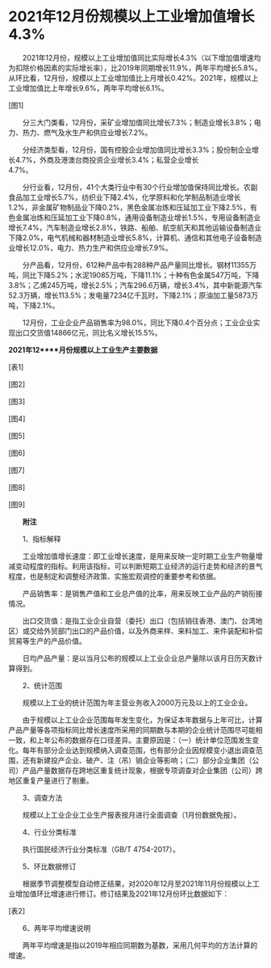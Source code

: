 # 2021年12月份规模以上工业增加值增长4.3%

　　2021年12月份，规模以上工业增加值同比实际增长4.3%（以下增加值增速均为扣除价格因素的实际增长率），比2019年同期增长11.9%，两年平均增长5.8%。从环比看，12月份，规模以上工业增加值比上月增长0.42%。2021年，规模以上工业增加值比上年增长9.6%，两年平均增长6.1%。

\[图1\]

　　分三大门类看，12月份，采矿业增加值同比增长7.3%；制造业增长3.8%；电力、热力、燃气及水生产和供应业增长7.2%。

　　分经济类型看，12月份，国有控股企业增加值同比增长3.3%；股份制企业增长4.7%，外商及港澳台商投资企业增长3.4%；私营企业增长4.7%。                                           

　　分行业看，12月份，41个大类行业中有30个行业增加值保持同比增长。农副食品加工业增长5.7%，纺织业下降2.4%，化学原料和化学制品制造业增长1.2%，非金属矿物制品业下降0.2%，黑色金属冶炼和压延加工业下降2.5%，有色金属冶炼和压延加工业下降0.8%，通用设备制造业增长1.5%，专用设备制造业增长7.4%，汽车制造业增长2.8%，铁路、船舶、航空航天和其他运输设备制造业下降2.0%，电气机械和器材制造业增长5.8%，计算机、通信和其他电子设备制造业增长12.0%，电力、热力生产和供应业增长7.9%。

　　分产品看，12月份，612种产品中有288种产品产量同比增长。钢材11355万吨，同比下降5.2%；水泥19085万吨，下降11.1%；十种有色金属547万吨，下降3.8%；乙烯245万吨，增长2.5%；汽车296.6万辆，增长3.4%，其中新能源汽车52.3万辆，增长113.5%；发电量7234亿千瓦时，下降2.1%；原油加工量5873万吨，下降2.1%。

　　12月份，工业企业产品销售率为98.0%，同比下降0.4个百分点；工业企业实现出口交货值14866亿元，同比名义增长15.5%。

**2021****年****12****月份规模以上工业生产主要数据**

\[表1\]

\[图2\]

\[图3\]

\[图4\]

\[图5\]

\[图6\]

\[图7\]

\[图8\]

\[图9\]

　　**附注**

　　1、指标解释

　　工业增加值增长速度：即工业增长速度，是用来反映一定时期工业生产物量增减变动程度的指标。利用该指标，可以判断短期工业经济的运行走势和经济的景气程度，也是制定和调整经济政策、实施宏观调控的重要参考和依据。

　　产品销售率：是销售产值和工业总产值的比率，用来反映工业产品的产销衔接情况。

　　出口交货值：是指工业企业自营（委托）出口（包括销往香港、澳门、台湾地区）或交给外贸部门出口的产品价值，以及外商来样、来料加工、来件装配和补偿贸易等生产的产品价值。

　　日均产品产量：是以当月公布的规模以上工业企业总产量除以该月日历天数计算得到。

　　2、统计范围

　　规模以上工业的统计范围为年主营业务收入2000万元及以上的工业企业。

　　由于规模以上工业企业范围每年发生变化，为保证本年数据与上年可比，计算产品产量等各项指标同比增长速度所采用的同期数与本期的企业统计范围尽可能相一致，和上年公布的数据存在口径差异。主要原因是：（一）统计单位范围发生变化。每年有部分企业达到规模纳入调查范围，也有部分企业因规模变小退出调查范围，还有新建投产企业、破产、注（吊）销企业等影响；（二）部分企业集团（公司）产品产量数据存在跨地区重复统计现象，根据专项调查对企业集团（公司）跨地区重复产量进行了剔重。

　　3、调查方法

　　规模以上工业企业工业生产报表按月进行全面调查（1月份数据免报）。

　　4、行业分类标准

　　执行国民经济行业分类标准（GB/T 4754-2017）。

　　5、环比数据修订

　　根据季节调整模型自动修正结果，对2020年12月至2021年11月份规模以上工业增加值环比增速进行修订。修订结果及2021年12月份环比数据如下：

\[表2\]

　　6、两年平均增速说明

　　两年平均增速是指以2019年相应同期数为基数，采用几何平均的方法计算的增速。